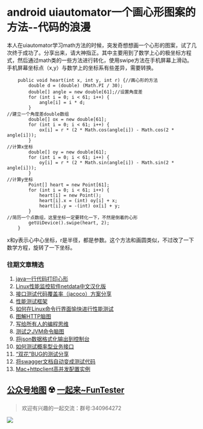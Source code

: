 # android uiautomator一个画心形图案的方法--代码的浪漫

本人在uiautomator学习math方法的时候，突发奇想想画一个心形的图案，试了几次终于成功了。分享出来，请大神指正。其中主要用到了数学上心的极坐标方程式，然后通过math类的一些方法进行转化，使用swipe方法在手机屏幕上滑动。手机屏幕坐标点（x,y）与数学上的坐标系有些差异，需要转换。

```
    public void heart(int x, int y, int r) {//画心形的方法
        double d = (double) (Math.PI / 30);
        double[] angle = new double[61];//设置角度差
        for (int i = 0; i < 61; i++) {
            angle[i] = i * d;
        }
//建立一个角度差double数组
        double[] ox = new double[61];
        for (int i = 0; i < 61; i++) {
            ox[i] = r * (2 * Math.cos(angle[i]) - Math.cos(2 * angle[i]));
        }
//计算x坐标
        double[] oy = new double[61];
        for (int i = 0; i < 61; i++) {
            oy[i] = r * (2 * Math.sin(angle[i]) - Math.sin(2 * angle[i]));
        }
//计算y坐标
        Point[] heart = new Point[61];
        for (int i = 0; i < 61; i++) {
            heart[i] = new Point();
            heart[i].x = (int) oy[i] + x;
            heart[i].y = -(int) ox[i] + y;
        }
//简历一个点数组，这里坐标一定要转化一下，不然是倒着的心形
        getUiDevice().swipe(heart, 2);
    }
```

x和y表示心中心坐标，r是半径，都是参数。这个方法和画圆类似，不过改了一下数学方程，旋转了一下坐标。


### 往期文章精选

1. [java一行代码打印心形](https://mp.weixin.qq.com/s/QPSryoSbViVURpSa9QXtpg)
2. [Linux性能监控软件netdata中文汉化版](https://mp.weixin.qq.com/s/fdXtK-5WwKnxjLZdyg6-nA)
3. [接口测试代码覆盖率（jacoco）方案分享](https://mp.weixin.qq.com/s/D73Sq6NLjeRKN8aCpGLOjQ)
4. [性能测试框架](https://mp.weixin.qq.com/s/3_09j7-5ex35u30HQRyWug)
5. [如何在Linux命令行界面愉快进行性能测试](https://mp.weixin.qq.com/s/fwGqBe1SpA2V0lPfAOd04Q)
6. [图解HTTP脑图](https://mp.weixin.qq.com/s/100Vm8FVEuXs0x6rDGTipw)
7. [写给所有人的编程思维](https://mp.weixin.qq.com/s/Oj33UCnYfbUgzsBzEm2GPQ)
8. [测试之JVM命令脑图](https://mp.weixin.qq.com/s/qprqyv0j3SCvGw1HMjbaMQ)
9. [将json数据格式化输出到控制台](https://mp.weixin.qq.com/s/2IPwvh-33Ov2jBh0_L8shA)
10. [如何测试概率型业务接口](https://mp.weixin.qq.com/s/kUVffhjae3eYivrGqo6ZMg)
11. [“双花”BUG的测试分享](https://mp.weixin.qq.com/s/0dsBsssNfg-seJ_tu9zFaQ)
12. [将swagger文档自动变成测试代码](https://mp.weixin.qq.com/s/SY8mVenj0zMe5b47GS9VSQ)
13. [Mac+httpclient高并发配置实例](https://mp.weixin.qq.com/s/r4a-vGz0pxeZBPPH3phujw)

## [公众号地图](https://mp.weixin.qq.com/s/36RbP20beZ8oWJ9nLAxG3g) ☢️ [一起来~FunTester](http://mp.weixin.qq.com/s?__biz=MzU4MTE2NDEyMQ==&mid=2247483866&idx=3&sn=2ef9d9bdcc49b5e52fcb3b6f35396a5e&chksm=fd4a8cecca3d05fafee68d4a9f9024ffc950cb66809d28f0ec3f8ee1ce280349f27d5352314c&scene=21#wechat_redirect)





> 欢迎有兴趣的一起交流：群号:340964272

![](/blog/pic/201712120951590031.png)

<script src="/blog/js/bubbly.js"></script>
<script src="/blog/js/article.js"></script>